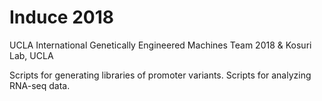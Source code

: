 # Induce 2018
UCLA International Genetically Engineered Machines Team 2018 & Kosuri Lab, UCLA

Scripts for generating libraries of promoter variants.
Scripts for analyzing RNA-seq data.
